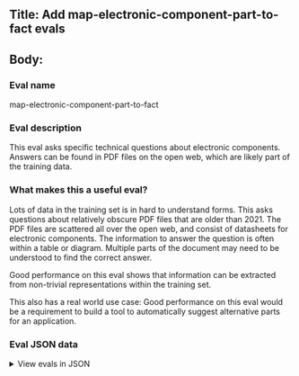 ## Title: Add map-electronic-component-part-to-fact evals

## Body:

### Eval name

map-electronic-component-part-to-fact

### Eval description

This eval asks specific technical questions about electronic components. Answers can be found in PDF files on the open
web, which are likely part of the training data.

### What makes this a useful eval?

Lots of data in the training set is in hard to understand forms. This asks questions about relatively obscure PDF files
that are older than 2021. The PDF files are scattered all over the open web, and consist of datasheets for electronic
components. The information to answer the question is often within a table or diagram. Multiple parts of the document
may need to be understood to find the correct answer.

Good performance on this eval shows that information can be extracted from non-trivial representations within the
training set.

This also has a real world use case: Good performance on this eval would be a requirement to build a tool to
automatically suggest alternative parts for an application.

### Eval JSON data

<details>

  <summary>View evals in JSON</summary>

### Eval

  ```jsonl

{"input": [{"role": "system", "content": "You are to answer each given question with a single number, with no extra characters or units.  Round every answer to one significant figure."}, {"role": "user", "content": "A FQA8N100C MOSFET has a drain current in amps of what, at a V_GS=9V and V_DS=10V?"}], "ideal": "8"}

{"input": [{"role": "system", "content": "You are to answer each given question with a single number, with no extra characters or units.  Round every answer to one significant figure."}, {"role": "user", "content": "An onsemi 2N3903 has a typical rise time of how many nanoseconds, with a collector current of 150mA?"}], "ideal": "20"}

{"input": [{"role": "system", "content": "You are to answer each given question with a single number, with no extra characters or units.  Round every answer to one significant figure."}, {"role": "user", "content": "An HDSP-5701 has a maximum continuous current per segment of how many mA?"}], "ideal": "80"}

{"input": [{"role": "system", "content": "You are to answer each given question with a single number, with no extra characters or units.  Round every answer to one significant figure."}, {"role": "user", "content": "A moog C23 C23-L33W10M00 motor has a rated power in watts of?"}], "ideal": "30"}

{"input": [{"role": "system", "content": "You are to answer each given question with a single number, with no extra characters or units.  Round every answer to one significant figure."}, {"role": "user", "content": "A DSD-90 motor speed controller weighs what, in kg?"}], "ideal": "0.2"}

  ```

</details>


